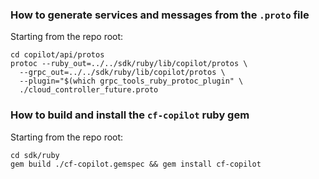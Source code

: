 ### How to generate services and messages from the `.proto` file

Starting from the repo root:
```
cd copilot/api/protos
protoc --ruby_out=../../sdk/ruby/lib/copilot/protos \
  --grpc_out=../../sdk/ruby/lib/copilot/protos \
  --plugin="$(which grpc_tools_ruby_protoc_plugin" \
  ./cloud_controller_future.proto
```

### How to build and install the `cf-copilot` ruby gem

Starting from the repo root:
```
cd sdk/ruby
gem build ./cf-copilot.gemspec && gem install cf-copilot
```
